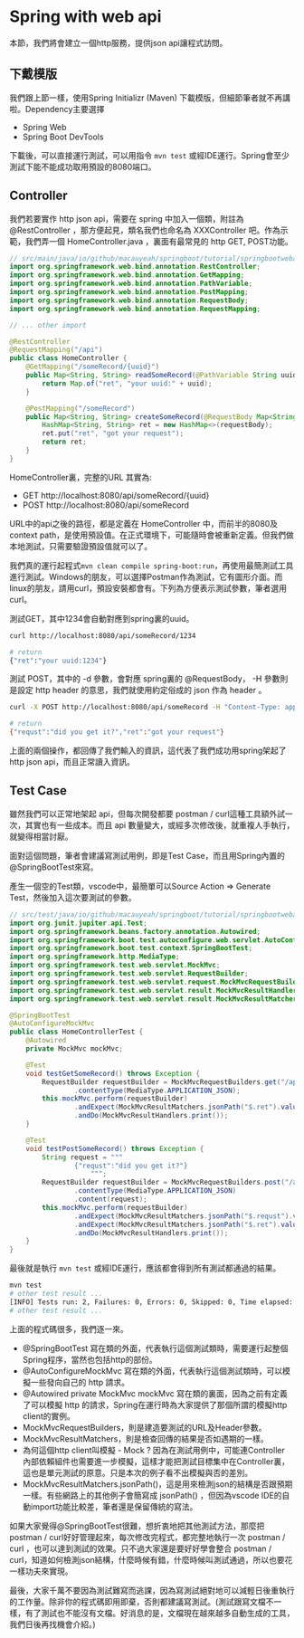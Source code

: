 # Spring with web api
本節，我們將會建立一個http服務，提供json api讓程式訪問。

## 下戴模版
我們跟上節一樣，使用Spring Initializr (Maven) 下載模版，但細節筆者就不再講啦。Dependency主要選擇
- Spring Web
- Spring Boot DevTools

下載後，可以直接運行測試，可以用指令 ```mvn test``` 或經IDE運行。Spring會至少測試下能不能成功取用預設的8080端口。

## Controller
我們若要實作 http json api，需要在 spring 中加入一個類，附註為
 @RestController ，那方便起見，類名我們也命名為 XXXController 吧。作為示範，我們弄一個 HomeController.java ，裏面有最常見的 http GET, POST功能。

```java
// src/main/java/io/github/macauyeah/springboot/tutorial/springbootwebapibasic/controller/HomeController.java
import org.springframework.web.bind.annotation.RestController;
import org.springframework.web.bind.annotation.GetMapping;
import org.springframework.web.bind.annotation.PathVariable;
import org.springframework.web.bind.annotation.PostMapping;
import org.springframework.web.bind.annotation.RequestBody;
import org.springframework.web.bind.annotation.RequestMapping;

// ... other import

@RestController
@RequestMapping("/api")
public class HomeController {
    @GetMapping("/someRecord/{uuid}")
    public Map<String, String> readSomeRecord(@PathVariable String uuid) {
        return Map.of("ret", "your uuid:" + uuid);
    }

    @PostMapping("/someRecord")
    public Map<String, String> createSomeRecord(@RequestBody Map<String, String> requestBody) {
        HashMap<String, String> ret = new HashMap<>(requestBody);
        ret.put("ret", "got your request");
        return ret;
    }
}
```

HomeController裏，完整的URL 其實為:
- GET http://localhost:8080/api/someRecord/{uuid}
- POST http://localhost:8080/api/someRecord

URL中的api之後的路徑，都是定義在 HomeController 中，而前半的8080及context path，是使用預設值。在正式環境下，可能隨時會被重新定義。但我們做本地測試，只需要驗證預設值就可以了。

我們真的運行起程式```mvn clean compile spring-boot:run```，再使用最簡測試工具進行測試。Windows的朋友，可以選擇Postman作為測試，它有圖形介面。而linux的朋友，請用curl，預設安裝都會有。下列為方便表示測試參數，筆者選用curl。

測試GET，其中1234會自動對應到spring裏的uuid。
```bash
curl http://localhost:8080/api/someRecord/1234

# return
{"ret":"your uuid:1234"}
```

測試 POST，其中的 -d 參數，會對應 spring裏的 @RequestBody， -H 參數則是設定 http header 的意思，我們就使用約定俗成的 json 作為 header 。
```bash
curl -X POST http://localhost:8080/api/someRecord -H "Content-Type: application/json" -d '{"requst":"did you get it?"}'

# return
{"requst":"did you get it?","ret":"got your request"}
```

上面的兩個操作，都回傳了我們輸入的資訊，這代表了我們成功用spring架起了http json api，而且正常讀入資訊。

## Test Case
雖然我們可以正常地架起 api，但每次開發都要 postman / curl這種工具額外試一次，其實也有一些成本。而且 api 數量變大，或經多次修改後，就重複人手執行，就變得相當討厭。

面對這個問題，筆者會建議寫測試用例，即是Test Case，而且用Spring內置的@SpringBootTest來寫。

產生一個空的Test類，vscode中，最簡單可以Source Action => Generate Test，然後加入這次要測試的參數。
```java
// src/test/java/io/github/macauyeah/springboot/tutorial/springbootwebapibasic/controller/HomeControllerTest.java
import org.junit.jupiter.api.Test;
import org.springframework.beans.factory.annotation.Autowired;
import org.springframework.boot.test.autoconfigure.web.servlet.AutoConfigureMockMvc;
import org.springframework.boot.test.context.SpringBootTest;
import org.springframework.http.MediaType;
import org.springframework.test.web.servlet.MockMvc;
import org.springframework.test.web.servlet.RequestBuilder;
import org.springframework.test.web.servlet.request.MockMvcRequestBuilders;
import org.springframework.test.web.servlet.result.MockMvcResultHandlers;
import org.springframework.test.web.servlet.result.MockMvcResultMatchers;

@SpringBootTest
@AutoConfigureMockMvc
public class HomeControllerTest {
    @Autowired
    private MockMvc mockMvc;

    @Test
    void testGetSomeRecord() throws Exception {
        RequestBuilder requestBuilder = MockMvcRequestBuilders.get("/api/someRecord/1234")
                .contentType(MediaType.APPLICATION_JSON);
        this.mockMvc.perform(requestBuilder)
                .andExpect(MockMvcResultMatchers.jsonPath("$.ret").value("your uuid:1234"))
                .andDo(MockMvcResultHandlers.print());
    }

    @Test
    void testPostSomeRecord() throws Exception {
        String request = """
                {"requst":"did you get it?"}
                    """;
        RequestBuilder requestBuilder = MockMvcRequestBuilders.post("/api/someRecord")
                .contentType(MediaType.APPLICATION_JSON)
                .content(request);
        this.mockMvc.perform(requestBuilder)
                .andExpect(MockMvcResultMatchers.jsonPath("$.requst").value("did you get it?"))
                .andExpect(MockMvcResultMatchers.jsonPath("$.ret").value("got your request"))
                .andDo(MockMvcResultHandlers.print());
    }
}
```

最後就是執行 ```mvn test``` 或經IDE運行，應該都會得到所有測試都通過的結果。
```bash
mvn test
# other test result ...
[INFO] Tests run: 2, Failures: 0, Errors: 0, Skipped: 0, Time elapsed: 0.368 s -- in io.github.macauyeah.springboot.tutorial.springbootwebapibasic.controller.HomeControllerTest
# other test result ...
```

上面的程式碼很多，我們逐一來。
- @SpringBootTest 寫在類的外面，代表執行這個測試類時，需要運行起整個Spring程序，當然也包括http的部份。
- @AutoConfigureMockMvc 寫在類的外面，代表執行這個測試類時，可以模擬一些發向自己的 http 請求。
- @Autowired private MockMvc mockMvc 寫在類的裏面，因為之前有定義了可以模擬 http 的請求，Spring在運行時為大家提供了那個所謂的模擬http client的實例。
- MockMvcRequestBuilders，則是建造要測試的URL及Header參數。
- MockMvcResultMatchers，則是檢查回傳的結果是否如遇期的一樣。
- 為何這個http client叫模擬 - Mock ? 因為在測試用例中，可能連Controller 內部依賴組件也需要進一步模擬，這樣才能把測試目標集中在Controller裏，這也是單元測試的原意。只是本次的例子看不出模擬與否的差別。
- MockMvcResultMatchers.jsonPath()，這是用來檢測json的結構是否跟預期一樣。有些網路上的其他例子會簡寫成 jsonPath() ，但因為vscode IDE的自動import功能比較差，筆者還是保留傳統的寫法。

如果大家覺得@SpringBootTest很難，想折衷地把其他測試方法，那麼把 postman / curl好好管理起來，每次修改完程式，都完整地執行一次 postman / curl ，也可以達到測試的效果。只不過大家還是要好好學會整合 postman / curl，知道如何檢測json結構，什麼時候有錯，什麼時候叫測試通過，所以也要花一樣功夫來實現。

最後，大家千萬不要因為測試難寫而逃課，因為寫測試絕對地可以減輕日後重執行的工作量。除非你的程式碼即用即棄，否則都建議寫測試。(測試跟寫文檔不一樣，有了測試也不能沒有文檔。好消息的是，文檔現在越來越多自動生成的工具，我們日後再找機會介紹。)